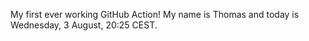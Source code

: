 My first ever working GitHub Action!
My name is Thomas and today is Wednesday, 3 August, 20:25 CEST. 
